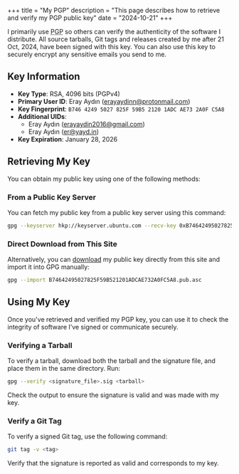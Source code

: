 +++
title = "My PGP"
description = "This page describes how to retrieve and verify my PGP public key"
date = "2024-10-21"
+++

I primarily use <abbr title="Pretty Good Privacy">PGP</abbr> so others can verify the authenticity of the software I distribute. All source tarballs, Git tags and releases created by me after 21 Oct, 2024, have been signed with this key. You can also use this key to securely encrypt any sensitive emails you send to me.

## Key Information

- **Key Type**: RSA, 4096 bits (PGPv4)
- **Primary User ID**: Eray Aydın (<erayaydinn@protonmail.com>)
- **Key Fingerprint**: `B746 4249 5027 825F 59B5 2120 1ADC AE73 2A0F C5A8`
- **Additional UIDs**:
  - Eray Aydın (<erayaydin2016@gmail.com>)
  - Eray Aydın (<er@yayd.in>)
- **Key Expiration**: January 28, 2026

## Retrieving My Key

You can obtain my public key using one of the following methods:

### From a Public Key Server

You can fetch my public key from a public key server using this command:

```sh
gpg --keyserver hkp://keyserver.ubuntu.com --recv-key 0xB74642495027825F59B521201ADCAE732A0FC5A8
```

### Direct Download from This Site

Alternatively, you can [download](/B74642495027825F59B521201ADCAE732A0FC5A8.pub.asc) my public key directly from this site and import it into GPG manually:

```sh
gpg --import B74642495027825F59B521201ADCAE732A0FC5A8.pub.asc
```

## Using My Key

Once you've retrieved and verified my PGP key, you can use it to check the integrity of software I’ve signed or communicate securely.

### Verifying a Tarball

To verify a tarball, download both the tarball and the signature file, and place them in the same directory. Run:

```sh
gpg --verify <signature_file>.sig <tarball>
```

Check the output to ensure the signature is valid and was made with my key.

### Verify a Git Tag

To verify a signed Git tag, use the following command:

```sh
git tag -v <tag>
```

Verify that the signature is reported as valid and corresponds to my key.

